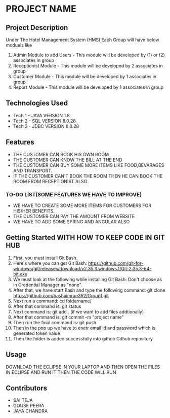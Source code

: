 # PROJECT NAME

## Project Description

Under The Hotel Management System (HMS) Each Group will have below moduels like 
1. Admin Module to add Users - This module will be developed by (1) or (2) associates in group 
2. Receptionist Module - This module will be developed by 2 associates in group 
3. Customer Module - This module will be developed by 1 associates in group 
4. Report Module - This module will be developed by 1 associates in group

## Technologies Used

* Tech 1 - JAVA VERSION 1.8
* Tech 2 - SQL VERSION 8.0.28
* Tech 3 - JDBC VERSION 8.0.28

## Features

- THE CUSTOMER CAN BOOK HIS OWN ROOM
- THE CUSTOMER CAN KNOW THE BILL AT THE END
- THE CUSTOMER CAN BUY SOME MORE ITEMS LIKE FOOD,BEVARAGES AND TRANSPORT.
- IF THE CUSTOMER CAN'T BOOK THE ROOM THEN HE CAN BOOK THE ROOM FROM RECEPTIONIST ALSO.
### TO-DO LIST(SOME FEATURES WE HAVE TO IMPROVE)
- WE HAVE TO CREATE SOME MORE ITEMS FOR CUSTOMERS FOR HIS/HER BENEFITS.
- THE CUSTOMER CAN PAY THE AMOUNT FROM WEBSITE
- WE HAVE TO ADD SOME SPRING AND ANGULAR ALSO

## Getting Started WITH HOW TO KEEP CODE IN GIT HUB

1. First, you must install Git Bash.
2. Here's where you can get Git Bash: https://github.com/git-for-windows/git/releases/download/v2.35.3.windows.1/Git-2.35.3-64-bit.exe
3. We must look at the following while installing Git Bash: Don't choose as in Credential Manager as "none".
4. After that, we have start Bash and type the following command: git clone https://github.com/bashaimran362/Group1.git
5. Next run a command: cd foldername/
6. After that command is: git status
7. Next command is: git add . (if we want to add files addtionally)
8. After that command is: git commit -m "project name"
9. Then run the final command is: git push
10. Then in the pop up we have to enetr email id and password which is generated token value
11. Then the folder is added successfully into github Github repository
   
## Usage

DOWNLOAD THE ECLIPSE IN YOUR LAPTOP AND THEN OPEN THE FILES IN ECLIPSE AND RUN IT THEN THE CODE WILL RUN

## Contributors

- SAI TEJA
- GOUSE PEERA
- JAYA CHANDRA


